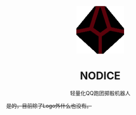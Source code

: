 <div align="center">
	<img width="128" src="docs/nodice.png" alt="logo"></br>

# NODICE
    
轻量化QQ跑团掷骰机器人

</div>

~~是的，目前除了Logo外什么也没有。~~